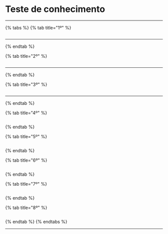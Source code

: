 # Teste de conhecimento

***

{% tabs %}
{% tab title="1º" %}
<figure><img src="../../.gitbook/assets/image (5) (1) (1) (1) (1).png" alt=""><figcaption></figcaption></figure>

***
{% endtab %}

{% tab title="2º" %}
<figure><img src="../../.gitbook/assets/image (6) (1) (1) (1) (1).png" alt=""><figcaption></figcaption></figure>

***
{% endtab %}

{% tab title="3º" %}
<figure><img src="../../.gitbook/assets/image (8) (1) (1) (1) (1).png" alt=""><figcaption></figcaption></figure>

***
{% endtab %}

{% tab title="4º" %}
<figure><img src="../../.gitbook/assets/image (76).png" alt=""><figcaption></figcaption></figure>
{% endtab %}

{% tab title="5º" %}
<figure><img src="../../.gitbook/assets/image (4) (1) (1).png" alt=""><figcaption></figcaption></figure>
{% endtab %}

{% tab title="6º" %}
<figure><img src="../../.gitbook/assets/image (6) (1) (1).png" alt=""><figcaption></figcaption></figure>
{% endtab %}

{% tab title="7º" %}
<figure><img src="../../.gitbook/assets/image (22) (1).png" alt=""><figcaption></figcaption></figure>
{% endtab %}

{% tab title="8º" %}
<figure><img src="../../.gitbook/assets/image (32) (1).png" alt=""><figcaption></figcaption></figure>
{% endtab %}
{% endtabs %}

***
